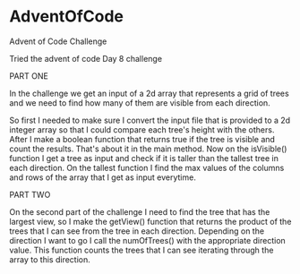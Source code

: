 # AdventOfCode
Advent of Code Challenge


Tried the advent of code Day 8 challenge

PART ONE

In the challenge we get an input of a 2d array that represents a grid of trees and we need to find how many of them are
visible from each direction.

So first I needed to make sure I convert the input file that is provided to a 2d integer array so that I could compare
each tree's height with the others.
After I make a boolean function that returns true if the tree is visible and count the results. That's about it in the main
method.
Now on the isVisible() function I get a tree as input and check if it is taller than the tallest tree in each direction.
On the tallest function I find the max values of the columns and rows of the array that I get as input everytime.

PART TWO

On the second part of the challenge I need to find the tree that has the largest view, so I make the getView() function
that returns the product of the trees that I can see from the tree in each direction. Depending on the direction I want
to go I call the numOfTrees() with the appropriate direction value.
This function counts the trees that I can see iterating through the array to this direction.
